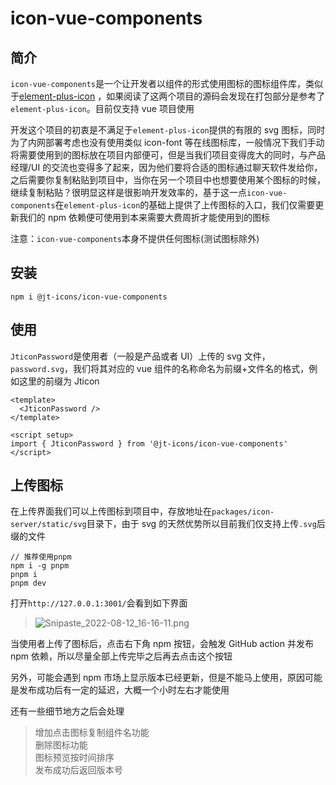 # icon-vue-components

## 简介

`icon-vue-components`是一个让开发者以组件的形式使用图标的图标组件库，类似于[element-plus-icon](https://github.com/element-plus/element-plus-icons) ，如果阅读了这两个项目的源码会发现在打包部分是参考了`element-plus-icon`。目前仅支持 vue 项目使用

开发这个项目的初衷是不满足于`element-plus-icon`提供的有限的 svg 图标，同时为了内网部署考虑也没有使用类似 icon-font 等在线图标库，一般情况下我们手动将需要使用到的图标放在项目内部便可，但是当我们项目变得庞大的同时，与产品经理/UI 的交流也变得多了起来，因为他们要将合适的图标通过聊天软件发给你，之后需要你复制粘贴到项目中，当你在另一个项目中也想要使用某个图标的时候，继续复制粘贴？很明显这样是很影响开发效率的，基于这一点`icon-vue-components`在`element-plus-icon`的基础上提供了上传图标的入口，我们仅需要更新我们的 npm 依赖便可使用到本来需要大费周折才能使用到的图标

注意：`icon-vue-components`本身不提供任何图标(测试图标除外)

## 安装

```
npm i @jt-icons/icon-vue-components
```

## 使用

`JticonPassword`是使用者（一般是产品或者 UI）上传的 svg 文件，`password.svg`，我们将其对应的 vue 组件的名称命名为前缀+文件名的格式，例如这里的前缀为 Jticon

```
<template>
  <JticonPassword />
</template>

<script setup>
import { JticonPassword } from '@jt-icons/icon-vue-components'
</script>
```

## 上传图标

在上传界面我们可以上传图标到项目中，存放地址在`packages/icon-server/static/svg`目录下，由于 svg 的天然优势所以目前我们仅支持上传`.svg`后缀的文件

```
// 推荐使用pnpm
npm i -g pnpm
pnpm i
pnpm dev
```

打开`http://127.0.0.1:3001/`会看到如下界面

> ![Snipaste_2022-08-12_16-16-11.png](https://s2.loli.net/2022/08/12/gBzeulPRykW14oQ.png)

当使用者上传了图标后，点击右下角 npm 按钮，会触发 GitHub action 并发布 npm 依赖，所以尽量全部上传完毕之后再去点击这个按钮

另外，可能会遇到 npm 市场上显示版本已经更新，但是不能马上使用，原因可能是发布成功后有一定的延迟，大概一个小时左右才能使用

还有一些细节地方之后会处理

> 增加点击图标复制组件名功能<br>
> 删除图标功能<br>
> 图标预览按时间排序<br>
> 发布成功后返回版本号
